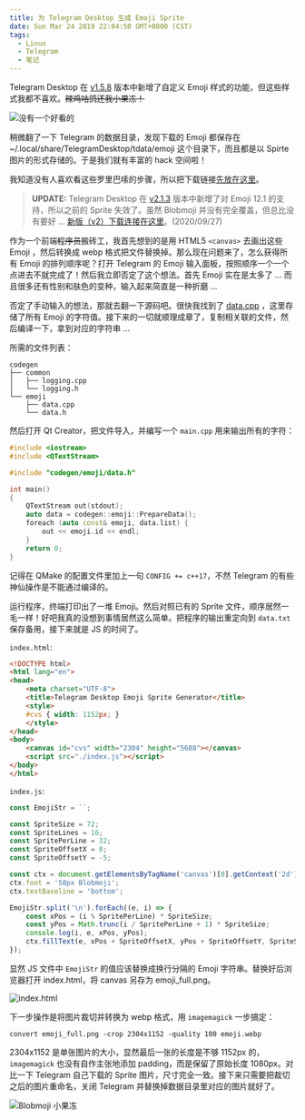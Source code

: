 ```yaml
---
title: 为 Telegram Desktop 生成 Emoji Sprite
date: Sun Mar 24 2019 22:04:50 GMT+0800 (CST)
tags:
  - Linux
  - Telegram
  - 笔记
---
```


Telegram Desktop 在 [v1.5.8](https://desktop.telegram.org/changelog#v-1-5-8-21-01-19) 版本中新增了自定义 Emoji 样式的功能，但这些样式我都不喜欢。~~辣鸡咕鸽还我小果冻！~~

![没有一个好看的](https://rocka.me/static/img/Screenshot_20190324_220928.png)

稍微翻了一下 Telegram 的数据目录，发现下载的 Emoji 都保存在  ~/.local/share/TelegramDesktop/tdata/emoji 这个目录下，而且都是以 Spirte 图片的形式存储的。于是我们就有丰富的 hack 空间啦！

我知道没有人喜欢看这些罗里巴嗦的步骤，所以把下载链接[先放在这里](https://rocka.me/static/file/telegram-blobmoji.7z)。

> **UPDATE:** Telegram Desktop 在 [v2.1.3](https://desktop.telegram.org/changelog#v-2-1-3-08-05-20) 版本中新增了对 Emoji 12.1 的支持，所以之前的 Sprite 失效了。虽然 Blobmoji 并没有完全覆盖，但总比没有要好 ... [新版（v2）下载连接在这里](https://rocka.me/static/file/telegram-blobmoji-v2.7z)。(2020/09/27)

<!-- more -->

作为一个前端~~程序员~~搬砖工，我首先想到的是用 HTML5 `<canvas>` 去画出这些 Emoji ，然后转换成 webp 格式把文件替换掉。那么现在问题来了，怎么获得所有 Emoji 的排列顺序呢？打开 Telegram 的 Emoji 输入面板，按照顺序一个一个点进去不就完成了！然后我立即否定了这个想法。首先 Emoji 实在是太多了 ... 而且很多还有性别和肤色的变种，输入起来简直是一种折磨 ...

否定了手动输入的想法，那就去翻一下源码吧。很快我找到了 [data.cpp](https://github.com/telegramdesktop/tdesktop/blob/f1b0b60340e7b8d2cdf321dcf2da1d523e8e5579/Telegram/SourceFiles/codegen/emoji/data.cpp) ，这里存储了所有 Emoji 的字符值。接下来的一切就顺理成章了，复制相关联的文件，然后编译一下，拿到对应的字符串 ...

所需的文件列表：

```
codegen
├── common
│   ├── logging.cpp
│   └── logging.h
└── emoji
    ├── data.cpp
    └── data.h
```

然后打开 Qt Creator，把文件导入，并编写一个 `main.cpp` 用来输出所有的字符：

```cpp
#include <iostream>
#include <QTextStream>

#include "codegen/emoji/data.h"

int main()
{
    QTextStream out(stdout);
    auto data = codegen::emoji::PrepareData();
    foreach (auto const& emoji, data.list) {
        out << emoji.id << endl;
    }
    return 0;
}
```

记得在 QMake 的配置文件里加上一句 `CONFIG += c++17`，不然 Telegram 的有些神仙操作是不能通过编译的。

运行程序，终端打印出了一堆 Emoji。然后对照已有的 Sprite 文件，顺序居然一毛一样！好吧我真的没想到事情居然这么简单。把程序的输出重定向到 `data.txt` 保存备用，接下来就是 JS 的时间了。

`index.html`:

```html
<!DOCTYPE html>
<html lang="en">
<head>
    <meta charset="UTF-8">
    <title>Telegram Desktop Emoji Sprite Generator</title>
    <style>
    #cvs { width: 1152px; }
    </style>
</head>
<body>
    <canvas id="cvs" width="2304" height="5688"></canvas>
    <script src="./index.js"></script>
</body>
</html>
```

`index.js`:

```js
const EmojiStr = ``;

const SpriteSize = 72;
const SpriteLines = 16;
const SpritePerLine = 32;
const SpriteOffsetX = 0;
const SpriteOffsetY = -5;

const ctx = document.getElementsByTagName('canvas')[0].getContext('2d');
ctx.font = '58px Blobmoji';
ctx.textBaseline = 'bottom';

EmojiStr.split('\n').forEach((e, i) => {
    const xPos = (i % SpritePerLine) * SpriteSize;
    const yPos = Math.trunc(i / SpritePerLine + 1) * SpriteSize;
    console.log(i, e, xPos, yPos);
    ctx.fillText(e, xPos + SpriteOffsetX, yPos + SpriteOffsetY, SpriteSize);
});
```

显然 JS 文件中 `EmojiStr` 的值应该替换成换行分隔的 Emoji 字符串。替换好后浏览器打开 index.html，将 canvas 另存为 emoji_full.png。

![index.html](https://rocka.me/static/img/Screenshot_20190324_225139.png)

下一步操作是将图片裁切并转换为 webp 格式，用 `imagemagick` 一步搞定：

```shell
convert emoji_full.png -crop 2304x1152 -quality 100 emoji.webp
```

2304x1152 是单张图片的大小，显然最后一张的长度是不够 1152px 的，`imagemagick` 也没有自作主张地添加 padding，而是保留了原始长度 1080px。对比一下 Telegram 自己下载的 Sprite 图片，尺寸完全一致。接下来只需要把裁切之后的图片重命名，关闭 Telegram 并替换掉数据目录里对应的图片就好了。

![Blobmoji 小果冻](https://rocka.me/static/img/Screenshot_20190324_225253.png)